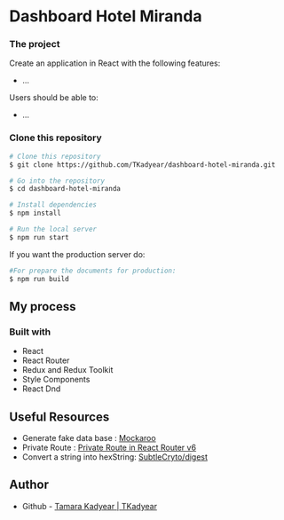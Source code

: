 # Dashboard Hotel Miranda

### The project
Create an application in React with the following features:
- ...

Users should be able to:

- ...



### Clone this repository
```bash
# Clone this repository
$ git clone https://github.com/TKadyear/dashboard-hotel-miranda.git

# Go into the repository
$ cd dashboard-hotel-miranda

# Install dependencies
$ npm install

# Run the local server
$ npm run start
```

If you want the production server do:
```bash
#For prepare the documents for production:
$ npm run build
```


## My process
### Built with

- React
- React Router
- Redux and Redux Toolkit
- Style Components
- React Dnd


## Useful Resources
- Generate fake data base : [Mockaroo](https://mockaroo.com/)
- Private Route : [Private Route in React Router v6](https://dev.to/iamandrewluca/private-route-in-react-router-v6-lg5)
- Convert a string into hexString: [SubtleCryto/digest](https://developer.mozilla.org/en-US/docs/Web/API/SubtleCrypto/digest)
## Author
- Github - [Tamara Kadyear | TKadyear](https://github.com/TKadyear)
